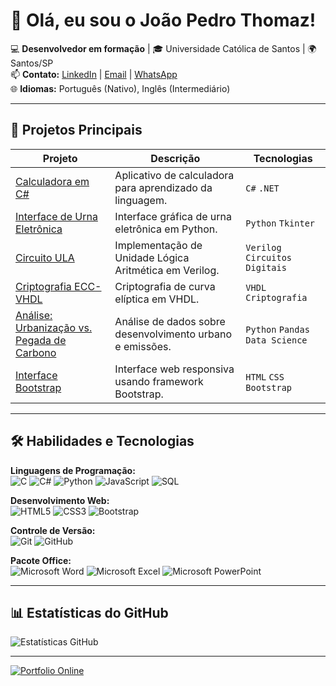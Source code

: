 # 👋 Olá, eu sou o João Pedro Thomaz!  

💻 **Desenvolvedor em formação** | 🎓 Universidade Católica de Santos | 🌍 Santos/SP  
📫 **Contato:** [LinkedIn](https://www.linkedin.com/in/jo%C3%A3o-thomaz-kairalla-b41864370) | [Email](mailto:joaopedrothomaz332@gmail.com) | [WhatsApp](https://wa.me/5513991964545)  
🌐 **Idiomas:** Português (Nativo), Inglês (Intermediário)  

---

## 🚀 **Projetos Principais**

| Projeto | Descrição | Tecnologias |
|---------|-----------|-------------|
| [Calculadora em C#](https://github.com/Thomaz332/Calculadora-em-C-Sharp) | Aplicativo de calculadora para aprendizado da linguagem. | `C#` `.NET` |
| [Interface de Urna Eletrônica](https://github.com/Thomaz332/Urna-Tkinter-Interface) | Interface gráfica de urna eletrônica em Python. | `Python` `Tkinter` |
| [Circuito ULA](https://github.com/Thomaz332/ULA-Bit) | Implementação de Unidade Lógica Aritmética em Verilog. | `Verilog` `Circuitos Digitais` |
| [Criptografia ECC-VHDL](https://github.com/Thomaz332/Cryptography-ECC---VHDL) | Criptografia de curva elíptica em VHDL. | `VHDL` `Criptografia` |
| [Análise: Urbanização vs. Pegada de Carbono](https://github.com/Thomaz332/Google-Colab-indice-de-urbaniza-o-vs.-Pegada-de-carbono-per-capita) | Análise de dados sobre desenvolvimento urbano e emissões. | `Python` `Pandas` `Data Science` |
| [Interface Bootstrap](https://github.com/Thomaz332/Interface-Bootstrap) | Interface web responsiva usando framework Bootstrap. | `HTML` `CSS` `Bootstrap` |

---

## 🛠️ **Habilidades e Tecnologias**

**Linguagens de Programação:**  
![C](https://img.shields.io/badge/C-00599C?style=for-the-badge&logo=c&logoColor=white)
![C#](https://img.shields.io/badge/C%23-239120?style=for-the-badge&logo=c-sharp&logoColor=white)
![Python](https://img.shields.io/badge/Python-3776AB?style=for-the-badge&logo=python&logoColor=white)
![JavaScript](https://img.shields.io/badge/JavaScript-F7DF1E?style=for-the-badge&logo=javascript&logoColor=black)
![SQL](https://img.shields.io/badge/SQL-4479A1?style=for-the-badge&logo=mysql&logoColor=white)

**Desenvolvimento Web:**  
![HTML5](https://img.shields.io/badge/HTML5-E34F26?style=for-the-badge&logo=html5&logoColor=white)
![CSS3](https://img.shields.io/badge/CSS3-1572B6?style=for-the-badge&logo=css3&logoColor=white)
![Bootstrap](https://img.shields.io/badge/Bootstrap-7952B3?style=for-the-badge&logo=bootstrap&logoColor=white)

**Controle de Versão:**  
![Git](https://img.shields.io/badge/Git-F05032?style=for-the-badge&logo=git&logoColor=white)
![GitHub](https://img.shields.io/badge/GitHub-181717?style=for-the-badge&logo=github&logoColor=white)

**Pacote Office:**  
![Microsoft Word](https://img.shields.io/badge/Word-2B579A?style=for-the-badge&logo=microsoft-word&logoColor=white)
![Microsoft Excel](https://img.shields.io/badge/Excel-217346?style=for-the-badge&logo=microsoft-excel&logoColor=white)
![Microsoft PowerPoint](https://img.shields.io/badge/PowerPoint-B7472A?style=for-the-badge&logo=microsoft-powerpoint&logoColor=white)

---

## 📊 **Estatísticas do GitHub**

![Estatísticas GitHub](https://github-readme-stats.vercel.app/api?username=Thomaz332&show_icons=true&theme=dracula)

---
[![Portfolio Online](https://img.shields.io/badge/-Portfolio-4285F4?style=for-the-badge&logo=vercel&logoColor=white)](https://v0-portfolio-github-chi.vercel.app)

